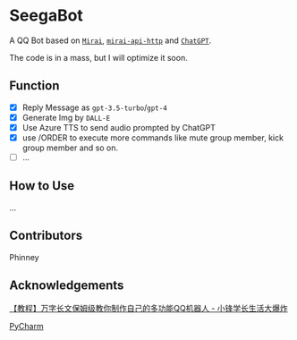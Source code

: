 # SeegaBot
A QQ Bot based on [`Mirai`](https://github.com/mamoe/mirai), [`mirai-api-http`](https://github.com/project-mirai/mirai-api-http) and [`ChatGPT`](https://platform.openai.com/docs/models).

The code is in a mass, but I will optimize it soon.

## Function
- [x] Reply Message as `gpt-3.5-turbo`/`gpt-4`
- [x] Generate Img by `DALL-E`
- [x] Use Azure TTS to send audio prompted by ChatGPT
- [x] use /ORDER to execute more commands like mute group member, kick group member and so on.
- [ ] ...

## How to Use
...

## Contributors
Phinney

## Acknowledgements

[【教程】万字长文保姆级教你制作自己的多功能QQ机器人 - 小锋学长生活大爆炸](http://xfxuezhang.cn/index.php/archives/418/)

[PyCharm](https://www.jetbrains.com/pycharm/)
